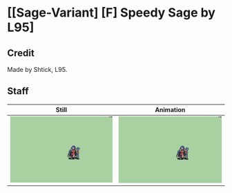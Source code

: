 # [\[Sage-Variant\] \[F\] Speedy Sage by L95]

## Credit

Made by Shtick, L95.

## Staff

| Still | Animation |
| :---: | :-------: |
| ![Staff still](./Staff_000.png) | ![Staff animation](./Staff.gif) |
